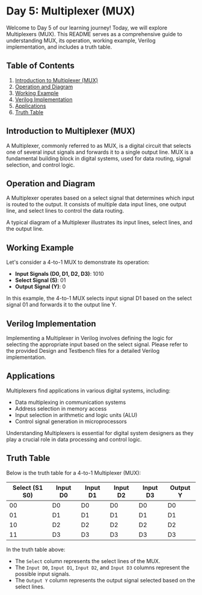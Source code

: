# Day 5: Multiplexer (MUX)

Welcome to Day 5 of our learning journey! Today, we will explore Multiplexers (MUX). This README serves as a comprehensive guide to understanding MUX, its operation, working example, Verilog implementation, and includes a truth table.

## Table of Contents
1. [Introduction to Multiplexer (MUX)](#introduction-to-multiplexer-mux)
2. [Operation and Diagram](#operation-and-diagram)
3. [Working Example](#working-example)
4. [Verilog Implementation](#verilog-implementation)
5. [Applications](#applications)
6. [Truth Table](#truth-table)

## Introduction to Multiplexer (MUX)
A Multiplexer, commonly referred to as MUX, is a digital circuit that selects one of several input signals and forwards it to a single output line. MUX is a fundamental building block in digital systems, used for data routing, signal selection, and control logic.

## Operation and Diagram
A Multiplexer operates based on a select signal that determines which input is routed to the output. It consists of multiple data input lines, one output line, and select lines to control the data routing.

A typical diagram of a Multiplexer illustrates its input lines, select lines, and the output line.

## Working Example
Let's consider a 4-to-1 MUX to demonstrate its operation:

- **Input Signals (D0, D1, D2, D3)**: 1010
- **Select Signal (S)**: 01
- **Output Signal (Y)**: 0

In this example, the 4-to-1 MUX selects input signal D1 based on the select signal 01 and forwards it to the output line Y.

## Verilog Implementation
Implementing a Multiplexer in Verilog involves defining the logic for selecting the appropriate input based on the select signal. Please refer to the provided Design and Testbench files for a detailed Verilog implementation.

## Applications
Multiplexers find applications in various digital systems, including:
- Data multiplexing in communication systems
- Address selection in memory access
- Input selection in arithmetic and logic units (ALU)
- Control signal generation in microprocessors

Understanding Multiplexers is essential for digital system designers as they play a crucial role in data processing and control logic.

## Truth Table
Below is the truth table for a 4-to-1 Multiplexer (MUX):

| Select (S1 S0) | Input D0 | Input D1 | Input D2 | Input D3 | Output Y |
|-----------------|----------|----------|----------|----------|----------|
| 00              | D0       | D0       | D0       | D0       | D0       |
| 01              | D1       | D1       | D1       | D1       | D1       |
| 10              | D2       | D2       | D2       | D2       | D2       |
| 11              | D3       | D3       | D3       | D3       | D3       |

In the truth table above:
- The `Select` column represents the select lines of the MUX.
- The `Input D0`, `Input D1`, `Input D2`, and `Input D3` columns represent the possible input signals.
- The `Output Y` column represents the output signal selected based on the select lines.